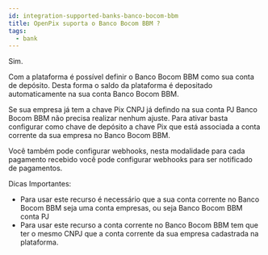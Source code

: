 ```yaml
---
id: integration-supported-banks-banco-bocom-bbm
title: OpenPix suporta o Banco Bocom BBM ?
tags:
  - bank
---
```


Sim.

Com a plataforma é possível definir o Banco Bocom BBM como sua conta de depósito. Desta forma o saldo da plataforma é depositado automaticamente na sua conta Banco Bocom BBM.

Se sua empresa já tem a chave Pix CNPJ já defindo na sua conta PJ Banco Bocom BBM não precisa realizar nenhum ajuste. Para ativar basta configurar como chave de depósito a chave Pix que está associada a conta corrente da sua empresa no Banco Bocom BBM.

Você também pode configurar webhooks, nesta modalidade para cada pagamento recebido você pode configurar webhooks para ser notificado de pagamentos.

Dicas Importantes:

- Para usar este recurso é necessário que a sua conta corrente no Banco Bocom BBM seja uma conta empresas, ou seja Banco Bocom BBM conta PJ
- Para usar este recurso a conta corrente no Banco Bocom BBM tem que ter o mesmo CNPJ que a conta corrente da sua empresa cadastrada na plataforma.
